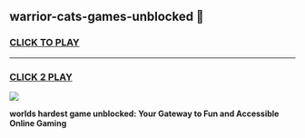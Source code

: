 
## warrior-cats-games-unblocked 👋
<h3>
<a href="https://premium.freeplayer.one?title=warrior-cats-games-unblocked&ref=14F">CLICK TO PLAY</a></h3>
<hr>

<h3>
<a href="https://premium.freeplayer.one?title=warrior-cats-games-unblocked&ref=14F">CLICK 2 PLAY</a>
  
</h3>

<a href="https://premium.freeplayer.one?title=warrior-cats-games-unblocked&ref=12F/"><img src="https://clearcache.store/games.png"></a>


**worlds hardest game unblocked: Your Gateway to Fun and Accessible Online Gaming**
